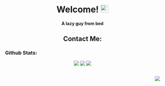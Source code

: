 <h1 align="center">
  Welcome!
  <img src="https://raw.githubusercontent.com/Tarikul-Islam-Anik/Animated-Fluent-Emojis/master/Emojis/Hand%20gestures/Waving%20Hand%20Medium-Light%20Skin%20Tone.png" alt="Waving Hand Medium-Light Skin Tone" width="25" height="25" />
</h1>

<div align="center">
  <h4>A lazy guy from bed</h4>
  <h2>Contact Me:</h2>
</div>

<h3>Github Stats:</h3>

<div align="center">
  <img src="https://github-readme-stats.vercel.app/api?username=adariya0&show_icons=true&icon_color=d9d9d9&theme=dark&border_color=white&bg_color=0d1117" />
  <img src="https://github-readme-stats.vercel.app/api/top-langs/?username=adariya0&show_icons=true&icon_color=d9d9d9&theme=dark&border_color=white&bg_color=0d1117" />
  <img src="https://streak-stats.demolab.com/?user=adariya0&theme=dark&border=white&background=0d1117" />
</div>

<br><img align="right" src="https://komarev.com/ghpvc/?username=adariya0&style=for-the-badge" />
